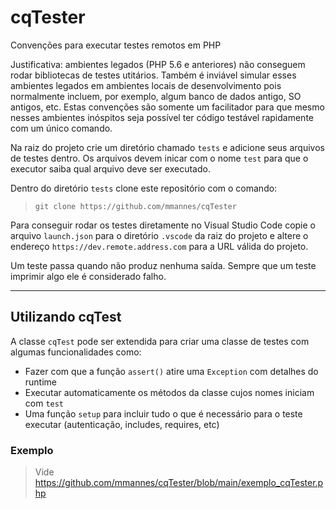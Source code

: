 # cqTester
Convenções para executar testes remotos em PHP

Justificativa: ambientes legados (PHP 5.6 e anteriores) não conseguem rodar bibliotecas de testes utitários. Também é inviável simular esses ambientes legados em ambientes locais de desenvolvimento pois normalmente incluem, por exemplo, algum banco de dados antigo, SO antigos, etc. Estas convenções são somente um facilitador para que mesmo nesses ambientes inóspitos seja possível ter código testável rapidamente com um único comando.

Na raiz do projeto crie um diretório chamado `tests` e adicione seus arquivos de testes dentro. Os arquivos devem inicar com o nome `test` para que o executor saiba qual arquivo deve ser executado.

Dentro do diretório `tests` clone este repositório com o comando:
> `git clone https://github.com/mmannes/cqTester`

Para conseguir rodar os testes diretamente no Visual Studio Code copie o arquivo `launch.json` para o diretório `.vscode` da raiz do projeto e altere o endereço  `https://dev.remote.address.com` para a URL válida do projeto.

Um teste passa quando não produz nenhuma saída. Sempre que um teste imprimir algo ele é considerado falho.

---

## Utilizando cqTest
A classe `cqTest` pode ser extendida para criar uma classe de testes com algumas funcionalidades como:
- Fazer com que a função `assert()` atire uma `Exception` com detalhes do runtime
- Executar automaticamente os métodos da classe cujos nomes iniciam com `test`
- Uma função `setup` para incluir tudo o que é necessário para o teste executar (autenticação, includes, requires, etc)

### Exemplo
> Vide https://github.com/mmannes/cqTester/blob/main/exemplo_cqTester.php
